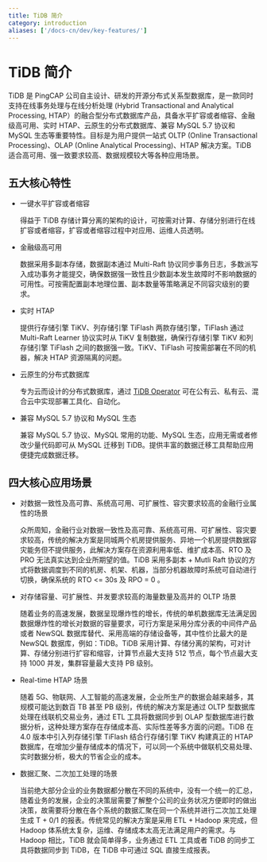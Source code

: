 ```yaml
---
title: TiDB 简介
category: introduction
aliases: ['/docs-cn/dev/key-features/']
---
```


# TiDB 简介

TiDB 是 PingCAP 公司自主设计、研发的开源分布式关系型数据库，是一款同时支持在线事务处理与在线分析处理 (Hybrid Transactional and Analytical Processing, HTAP）的融合型分布式数据库产品，具备水平扩容或者缩容、金融级高可用、实时 HTAP、云原生的分布式数据库、兼容 MySQL 5.7 协议和 MySQL 生态等重要特性。目标是为用户提供一站式 OLTP (Online Transactional Processing)、OLAP (Online Analytical Processing)、HTAP 解决方案。TiDB 适合高可用、强一致要求较高、数据规模较大等各种应用场景。

## 五大核心特性

- 一键水平扩容或者缩容

    得益于 TiDB 存储计算分离的架构的设计，可按需对计算、存储分别进行在线扩容或者缩容，扩容或者缩容过程中对应用、运维人员透明。
  
 - 金融级高可用

    数据采用多副本存储，数据副本通过 Multi-Raft 协议同步事务日志，多数派写入成功事务才能提交，确保数据强一致性且少数副本发生故障时不影响数据的可用性。可按需配置副本地理位置、副本数量等策略满足不同容灾级别的要求。
    
- 实时 HTAP

    提供行存储引擎 TiKV、列存储引擎 TiFlash 两款存储引擎，TiFlash 通过 Multi-Raft Learner 协议实时从 TiKV 复制数据，确保行存储引擎 TiKV 和列存储引擎 TiFlash 之间的数据强一致。TiKV、TiFlash 可按需部署在不同的机器，解决 HTAP 资源隔离的问题。  
    
- 云原生的分布式数据库

    专为云而设计的分布式数据库，通过 [TiDB Operator](https://docs.pingcap.com/zh/tidb-in-kubernetes/v1.1/tidb-operator-overview) 可在公有云、私有云、混合云中实现部署工具化、自动化。

- 兼容 MySQL 5.7 协议和 MySQL 生态

    兼容 MySQL 5.7 协议、MySQL 常用的功能、MySQL 生态，应用无需或者修改少量代码即可从 MySQL 迁移到 TiDB。提供丰富的数据迁移工具帮助应用便捷完成数据迁移。

## 四大核心应用场景

- 对数据一致性及高可靠、系统高可用、可扩展性、容灾要求较高的金融行业属性的场景

    众所周知，金融行业对数据一致性及高可靠、系统高可用、可扩展性、容灾要求较高，传统的解决方案是同城两个机房提供服务、异地一个机房提供数据容灾能务但不提供服务，此解决方案存在资源利用率低、维扩成本高、RTO 及 PRO 无法真实达到企业所期望的值。TiDB 采用多副本 + Mutli Raft 协议的方式将数据调度到不同的机房、机架、机器，当部分机器故障时系统可自动进行切换，确保系统的 RTO <= 30s 及 RPO = 0 。
       
- 对存储容量、可扩展性、并发要求较高的海量数量及高并的 OLTP 场景

    随着业务的高速发展，数据呈现爆炸性的增长，传统的单机数据库无法满足因数据爆炸性的增长对数据的容量要求，可行方案是采用分库分表的中间件产品或者 NewSQL 数据库替代、采用高端的存储设备等，其中性价比最大的是 NewSQL 数据库，例如：TiDB。TiDB 采用计算、存储分离的架构，可对计算、存储分别进行扩容和缩容，计算节点最大支持 512 节点，每个节点最大支持 1000 并发，集群容量最大支持 PB 级别。
    
- Real-time HTAP 场景

    随着 5G、物联网、人工智能的高速发展，企业所生产的数据会越来越多，其规模可能达到数百 TB 甚至 PB 级别，传统的解决方案是通过 OLTP 型数据库处理在线联机交易业务，通过 ETL 工具将数据同步到 OLAP 型数据库进行数据分析，这种处理方案存在存储成本高、实际性差等多方面的问题。TiDB 在 4.0 版本中引入列存储引擎 TiFlash 结合行存储引擎 TiKV 构建真正的 HTAP 数据库，在增加少量存储成本的情况下，可以同一个系统中做联机交易处理、实时数据分析，极大的节省企业的成本。
   
- 数据汇聚、二次加工处理的场景

    当前绝大部分企业的业务数据都分散在不同的系统中，没有一个统一的汇总，随着业务的发展，企业的决策层需要了解整个公司的业务状况方便即时的做出决策，故需要将分散在各个系统的数据汇聚在同一个系统并进行二次加工处理生成 T + 0/1 的报表。传统常见的解决方案是采用 ETL + Hadoop 来完成，但 Hadoop 体系统太复杂，运维、存储成本太高无法满足用户的需求。与 Hadoop 相比，TiDB 就会简单得多，业务通过 ETL 工具或者 TiDB 的同步工具将数据同步到 TiDB，在 TiDB 中可通过 SQL 直接生成报表。
